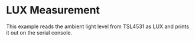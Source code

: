 LUX Measurement
================

This example reads the ambient light level from TSL4531 as LUX and prints it out on the serial console.